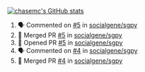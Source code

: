 [![chasemc's GitHub stats](https://github-readme-stats.vercel.app/api?username=chasemc)](https://github.com/anuraghazra/github-readme-stats)


<!--START_SECTION:activity-->
1. 🗣 Commented on [#5](https://github.com/socialgene/sgpy/issues/5) in [socialgene/sgpy](https://github.com/socialgene/sgpy)
2. 🎉 Merged PR [#5](https://github.com/socialgene/sgpy/pull/5) in [socialgene/sgpy](https://github.com/socialgene/sgpy)
3. 💪 Opened PR [#5](https://github.com/socialgene/sgpy/pull/5) in [socialgene/sgpy](https://github.com/socialgene/sgpy)
4. 🗣 Commented on [#4](https://github.com/socialgene/sgpy/issues/4) in [socialgene/sgpy](https://github.com/socialgene/sgpy)
5. 🎉 Merged PR [#4](https://github.com/socialgene/sgpy/pull/4) in [socialgene/sgpy](https://github.com/socialgene/sgpy)
<!--END_SECTION:activity-->
